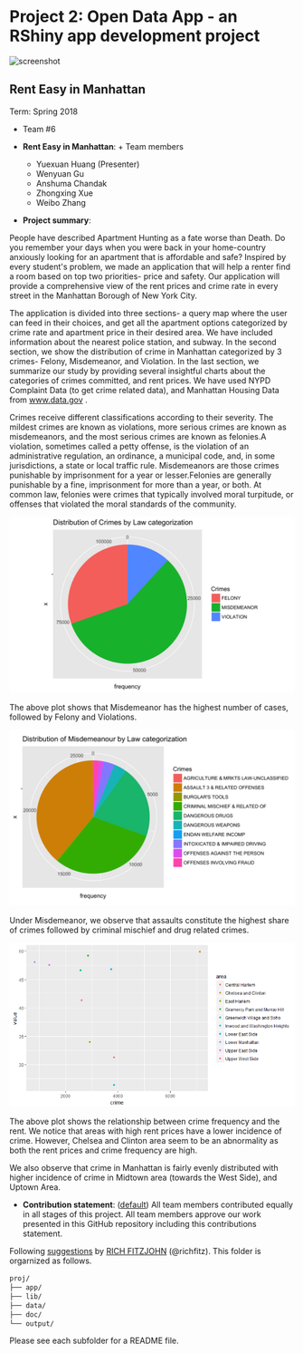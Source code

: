 # Project 2: Open Data App - an RShiny app development project

![screenshot](/fig/manhattan.jpeg)

## Rent Easy in Manhattan
Term: Spring 2018

+ Team #6
+ **Rent Easy in Manhattan**: + Team members
	+ Yuexuan Huang (Presenter)
	+ Wenyuan Gu
	+ Anshuma Chandak
	+ Zhongxing Xue
	+ Weibo Zhang

+ **Project summary**: 

People have described Apartment Hunting as a fate worse than Death. Do you remember your days when you were back in your home-country anxiously looking for an apartment that is affordable and safe? Inspired by every student's problem, we made an application that will help a renter find a room based on top two priorities- price and safety. Our application will provide a comprehensive view of the rent prices and crime rate in every street in the Manhattan Borough of New York City. 

The application is divided into three sections- a query map where the user can feed in their choices, and get all the apartment options categorized by crime rate and apartment price in their desired area. We have included information about the nearest police station, and subway. In the second section, we show the distribution of crime in Manhattan categorized by 3 crimes- Felony, Misdemeanor, and Violation. In the last section, we summarize our study by providing several insightful charts about the categories of crimes committed, and rent prices. 
We have used NYPD Complaint Data (to get crime related data), and Manhattan Housing Data from www.data.gov . 

Crimes receive different classifications according to their severity. The mildest crimes are known as violations, more serious crimes are known as misdemeanors, and the most serious crimes are known as felonies.A violation, sometimes called a petty offense, is the violation of an administrative regulation, an ordinance, a municipal code, and, in some jurisdictions, a state or local traffic rule. Misdemeanors are those crimes punishable by imprisonment for a year or lesser.Felonies are generally punishable by a fine, imprisonment for more than a year, or both. At common law, felonies were crimes that typically involved moral turpitude, or offenses that violated the moral standards of the community.

![screenshot](/fig/totalpie.png)

The above plot shows that Misdemeanor has the highest number of cases, followed by Felony and Violations. 


![screenshot](/fig/mispie.png)

Under Misdemeanor, we observe that assaults constitute the highest share of crimes followed by criminal mischief and drug related crimes. 

![screenshot](/app/Demo-for-Query-Map/app/www/scatterplot2.png)

The above plot shows the relationship between crime frequency and the rent. We notice that areas with high rent prices have a lower incidence of crime. However, Chelsea and Clinton area seem to be an abnormality as both the rent prices and crime frequency are high. 

We also observe that crime in Manhattan is fairly evenly distributed with higher incidence of crime in Midtown area (towards the West Side), and Uptown Area. 



+ **Contribution statement**: ([default](doc/a_note_on_contributions.md)) All team members contributed equally in all stages of this project. All team members approve our work presented in this GitHub repository including this contributions statement. 

Following [suggestions](http://nicercode.github.io/blog/2013-04-05-projects/) by [RICH FITZJOHN](http://nicercode.github.io/about/#Team) (@richfitz). This folder is orgarnized as follows.

```
proj/
├── app/
├── lib/
├── data/
├── doc/
└── output/
```

Please see each subfolder for a README file.

